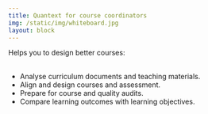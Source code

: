 ```yaml
---
title: Quantext for course coordinators
img: /static/img/whiteboard.jpg
layout: block
---
```


Helps you to design better courses:
<br><br>
<ul>
    <li>Analyse curriculum documents and teaching materials.</li>
    <li>Align and design courses and assessment.</li>
    <li>Prepare for course and quality audits.</li>
    <li>Compare learning outcomes with learning objectives.</li>
</ul>

